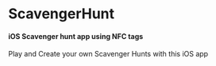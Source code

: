 # ScavengerHunt
#### iOS Scavenger hunt app using NFC tags

Play and Create your own Scavenger Hunts with this iOS app
